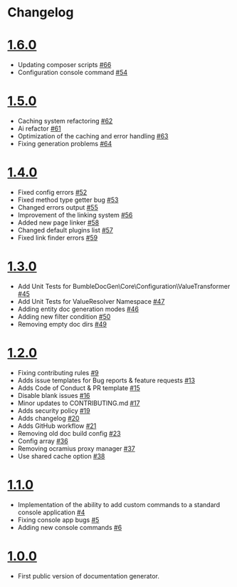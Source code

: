 # Changelog
# [1.6.0](https://github.com/bumble-tech/bumble-doc-gen/releases/tag/v1.6.0)
- Updating composer scripts [#66](https://github.com/bumble-tech/bumble-doc-gen/pull/66)
- Configuration console command [#54](https://github.com/bumble-tech/bumble-doc-gen/pull/54)

# [1.5.0](https://github.com/bumble-tech/bumble-doc-gen/releases/tag/v1.5.0)
- Caching system refactoring [#62](https://github.com/bumble-tech/bumble-doc-gen/pull/62)
- Ai refactor [#61](https://github.com/bumble-tech/bumble-doc-gen/pull/61)
- Optimization of the caching and error handling [#63](https://github.com/bumble-tech/bumble-doc-gen/pull/63)
- Fixing generation problems [#64](https://github.com/bumble-tech/bumble-doc-gen/pull/64)

# [1.4.0](https://github.com/bumble-tech/bumble-doc-gen/releases/tag/v1.4.0)
- Fixed config errors [#52](https://github.com/bumble-tech/bumble-doc-gen/pull/52)
- Fixed method type getter bug [#53](https://github.com/bumble-tech/bumble-doc-gen/pull/53)
- Changed errors output [#55](https://github.com/bumble-tech/bumble-doc-gen/pull/55)
- Improvement of the linking system [#56](https://github.com/bumble-tech/bumble-doc-gen/pull/56)
- Added new page linker [#58](https://github.com/bumble-tech/bumble-doc-gen/pull/58)
- Changed default plugins list [#57](https://github.com/bumble-tech/bumble-doc-gen/pull/57)
- Fixed link finder errors [#59](https://github.com/bumble-tech/bumble-doc-gen/pull/59)

# [1.3.0](https://github.com/bumble-tech/bumble-doc-gen/releases/tag/v1.3.0)
- Add Unit Tests for BumbleDocGen\Core\Configuration\ValueTransformer [#45](https://github.com/bumble-tech/bumble-doc-gen/pull/45)
- Add Unit Tests for ValueResolver Namespace [#47](https://github.com/bumble-tech/bumble-doc-gen/pull/47)
- Adding entity doc generation modes [#46](https://github.com/bumble-tech/bumble-doc-gen/pull/46)
- Adding new filter condition [#50](https://github.com/bumble-tech/bumble-doc-gen/pull/50)
- Removing empty doc dirs [#49](https://github.com/bumble-tech/bumble-doc-gen/pull/49)

# [1.2.0](https://github.com/bumble-tech/bumble-doc-gen/releases/tag/v1.2.0)
- Fixing contributing rules [#9](https://github.com/bumble-tech/bumble-doc-gen/pull/9)
- Adds issue templates for Bug reports & feature requests [#13](https://github.com/bumble-tech/bumble-doc-gen/pull/13)
- Adds Code of Conduct & PR template [#15](https://github.com/bumble-tech/bumble-doc-gen/pull/15)
- Disable blank issues [#16](https://github.com/bumble-tech/bumble-doc-gen/pull/16)
- Minor updates to CONTRIBUTING.md [#17](https://github.com/bumble-tech/bumble-doc-gen/pull/17)
- Adds security policy [#19](https://github.com/bumble-tech/bumble-doc-gen/pull/19)
- Adds changelog [#20](https://github.com/bumble-tech/bumble-doc-gen/pull/20)
- Adds GitHub workflow [#21](https://github.com/bumble-tech/bumble-doc-gen/pull/21)
- Removing old doc build config [#23](https://github.com/bumble-tech/bumble-doc-gen/pull/23)
- Config array [#36](https://github.com/bumble-tech/bumble-doc-gen/pull/36)
- Removing ocramius proxy manager [#37](https://github.com/bumble-tech/bumble-doc-gen/pull/37)
- Use shared cache option [#38](https://github.com/bumble-tech/bumble-doc-gen/pull/38)

# [1.1.0](https://github.com/bumble-tech/bumble-doc-gen/releases/tag/v1.1.0)
- Implementation of the ability to add custom commands to a standard console application [#4](https://github.com/bumble-tech/bumble-doc-gen/pull/4)
- Fixing console app bugs [#5](https://github.com/bumble-tech/bumble-doc-gen/pull/5)
- Adding new console commands [#6](https://github.com/bumble-tech/bumble-doc-gen/pull/6)

# [1.0.0](https://github.com/bumble-tech/bumble-doc-gen/releases/tag/v1.0.0)
- First public version of documentation generator.
